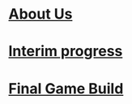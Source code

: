 # [About Us](https://github.com/wga8group/twoHares/blob/280744d714710986e73ab9ec18245c4a283e5e34/ReadMe/%E2%80%9C%D0%94%D0%B2%D0%B0%20%D0%B7%D0%B0%D0%B9%D1%86%D0%B0%E2%80%9D.pdf)
# [Interim progress](https://github.com/wga8group/twoHares/blob/master/ReadMe/Prezentatsia1.pdf)
# [Final Game Build](https://drive.google.com/file/d/1bjxJkShqbFwGIHtCq_4Gd4ba4eTITfbu/view?usp=sharing)

